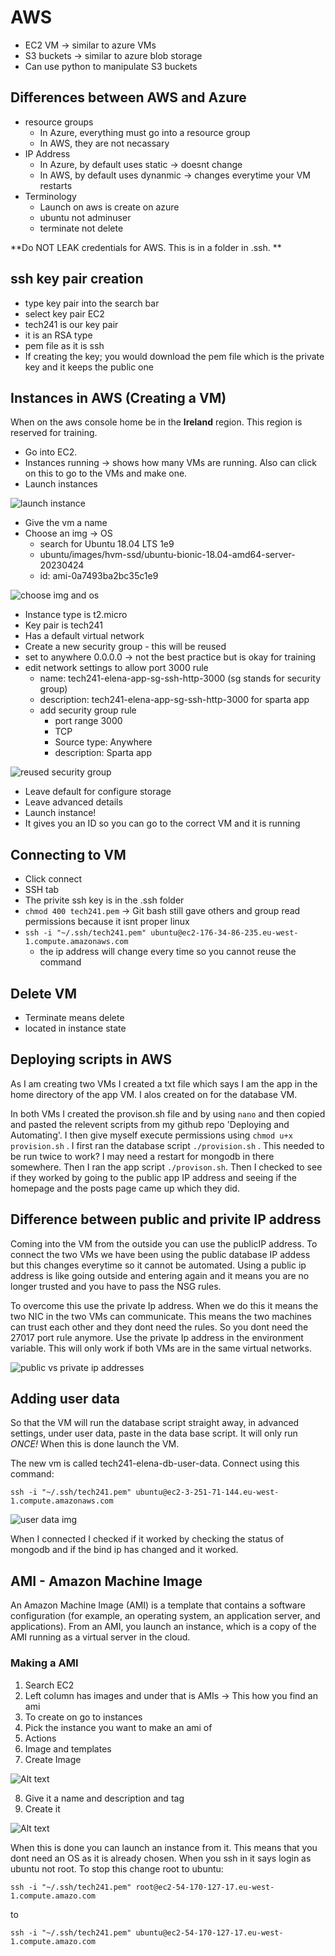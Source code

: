 # AWS

- EC2 VM -> similar to azure VMs
- S3 buckets -> similar to azure blob storage
- Can use python to manipulate S3 buckets

## Differences between AWS and Azure

- resource groups
  - In Azure, everything must go into a resource group
  - In AWS, they are not necassary 
- IP Address
  - In Azure, by default uses static -> doesnt change
  - In AWS, by default uses dynanmic -> changes everytime your VM restarts
- Terminology
  - Launch on aws is create on azure
  - ubuntu not adminuser
  - terminate not delete

**Do NOT LEAK credentials for AWS. This is in a folder in .ssh. **

## ssh key pair creation

- type key pair into the search bar
- select key pair EC2
- tech241 is our key pair
- it is an RSA type
- pem file as it is ssh
- If creating the key; you would download the pem file which is the private key and it keeps the public one

## Instances in AWS (Creating a VM)

When on the aws console home be in the **Ireland** region. This region is reserved for training. 

- Go into EC2.
- Instances running -> shows how many VMs are running. Also can click on this to go to the VMs and make one.
- Launch instances

![launch instance](imgs/launch-instance.png)

- Give the vm a name
- Choose an img -> OS
  - search for Ubuntu 18.04 LTS 1e9
  - ubuntu/images/hvm-ssd/ubuntu-bionic-18.04-amd64-server-20230424
  - id: ami-0a7493ba2bc35c1e9

![choose img and os](imgs/choose-img-os.png)

- Instance type is t2.micro
- Key pair is tech241
- Has a default virtual network
- Create a new security group - this will be reused 
- set to anywhere 0.0.0.0 -> not the best practice but is okay for training
- edit network settings to allow port 3000 rule
  - name: tech241-elena-app-sg-ssh-http-3000 (sg stands for security group)
  - description: tech241-elena-app-sg-ssh-http-3000 for sparta app
  - add security group rule 
    - port range 3000
    - TCP
    - Source type: Anywhere
    - description: Sparta app

![reused security group](imgs/security-group.png)

- Leave default for configure storage
- Leave advanced details
- Launch instance!
- It gives you an ID so you can go to the correct VM and it is running

## Connecting to VM

- Click connect
- SSH tab
- The privite ssh key is in the .ssh folder
- `chmod 400 tech241.pem` -> Git bash still gave others and group read permissions because it isnt proper linux
- `ssh -i "~/.ssh/tech241.pem" ubuntu@ec2-176-34-86-235.eu-west-1.compute.amazonaws.com`
  - the ip address will change every time so you cannot reuse the command

## Delete VM

- Terminate means delete 
- located in instance state 

## Deploying scripts in AWS

As I am creating two VMs I created a txt file which says I am the app in the home directory of the app VM. I alos created on for the database VM.

In both VMs I created the provison.sh file and by using `nano` and then copied and pasted the relevent scripts from my github repo 'Deploying and Automating'. I then give myself execute permissions using `chmod u+x provision.sh` . I first ran the database script `./provision.sh` . This needed to be run twice to work? I may need a restart for mongodb in there somewhere. Then I ran the app script `./provison.sh`. Then I checked to see if they worked by going to the public app IP address and seeing if the homepage and the posts page came up which they did. 

## Difference between public and privite IP address

Coming into the VM from the outside you can use the publicIP address. To connect the two VMs we have been using the public database IP addess but this changes everytime so it cannot be automated. Using a public ip address is like going outside and entering again and it means you are no longer trusted and you have to pass the NSG rules. 

To overcome this use the private Ip address. When we do this it means the two NIC in the two VMs can communicate. This means the two machines can trust each other and they dont need the rules. So you dont need the 27017 port rule anymore. Use the private Ip address in the environment variable. This will only work if both VMs are in the same virtual networks.

![public vs private ip addresses](imgs/public-vs-private.jpg)

## Adding user data

So that the VM will run the database script straight away, in advanced settings, under user data, paste in the data base script. It will only run *ONCE!* When this is done launch the VM.

The new vm is called tech241-elena-db-user-data. Connect using this command:

  `ssh -i "~/.ssh/tech241.pem" ubuntu@ec2-3-251-71-144.eu-west-1.compute.amazonaws.com`

![user data img](imgs/user-data.png)

When I connected I checked if it worked by checking the status of mongodb and if the bind ip has changed and it worked.

## AMI - Amazon Machine Image

An Amazon Machine Image (AMI) is a template that contains a software configuration (for example, an operating system, an application server, and applications). From an AMI, you launch an instance, which is a copy of the AMI running as a virtual server in the cloud.

### Making a AMI

1. Search EC2
2. Left column has images and under that is AMIs -> This how you find an ami
3. To create on go to instances
4. Pick the instance you want to make an ami of
5. Actions
6. Image and templates
7. Create Image

![Alt text](imgs/ami-creation.png)

8. Give it a name and description and tag
9. Create it

![Alt text](imgs/ami-creation2.png)

When this is done you can launch an instance from it. This means that you dont need an OS as it is already chosen. When you ssh in it says login as ubuntu not root. To stop this change root to ubuntu:

`ssh -i "~/.ssh/tech241.pem" root@ec2-54-170-127-17.eu-west-1.compute.amazo.com`

to 

`ssh -i "~/.ssh/tech241.pem" ubuntu@ec2-54-170-127-17.eu-west-1.compute.amazo.com`